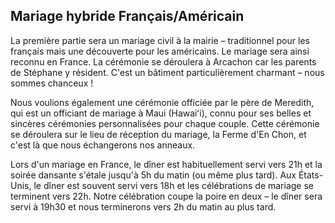 <div class="text-center">
<h2>Mariage hybride Français/Américain</h2>
</div>
<p>
La première partie sera un mariage civil à la mairie – traditionnel pour les français mais une découverte pour les américains. Le mariage sera ainsi reconnu en France. La cérémonie se déroulera à Arcachon car les parents de Stéphane y résident. C'est un bâtiment particulièrement charmant – nous sommes chanceux !
</p>
<p>
Nous voulions également une cérémonie officiée par le père de Meredith, qui est un officiant de mariage à Maui (Hawaiʻi), connu pour ses belles et sincères cérémonies personnalisées pour chaque couple. Cette cérémonie se déroulera sur le lieu de réception du mariage, la Ferme d'En Chon, et c'est là que nous échangerons nos anneaux.
</p>
<p>
Lors d'un mariage en France, le dîner est habituellement servi vers 21h et la soirée dansante s'étale jusqu'à 5h du matin (ou même plus tard).
Aux États-Unis, le dîner est souvent servi vers 18h et les célébrations de mariage se terminent vers 22h. Notre célébration coupe la poire en deux – le dîner sera servi à 19h30 et nous terminerons vers 2h du matin au plus tard.
</p>

